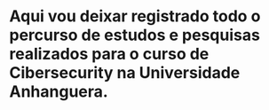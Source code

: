 # Aqui vou deixar registrado todo o percurso de estudos e pesquisas realizados para o curso de Cibersecurity na Universidade Anhanguera.
